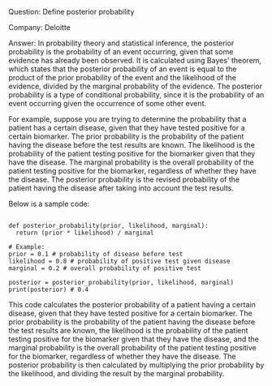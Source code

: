 Question: Define posterior probability

Company: Deloitte

Answer:
In probability theory and statistical inference, 
the posterior probability is the probability of an event occurring, 
given that some evidence has already been observed. 
It is calculated using Bayes' theorem, which states 
that the posterior probability of an event is equal to the 
product of the prior probability of the event and the likelihood of the evidence, 
divided by the marginal probability of the evidence. 
The posterior probability is a type of conditional probability, 
since it is the probability of an event occurring given the occurrence of some other event.

For example, suppose you are trying to determine the probability that a patient has a certain disease, 
given that they have tested positive for a certain biomarker. 
The prior probability is the probability of the patient having the disease before the test results are known. 
The likelihood is the probability of the patient testing positive for the biomarker given that they have the disease. 
The marginal probability is the overall probability of the patient testing positive for the biomarker, 
regardless of whether they have the disease. The posterior probability is the 
revised probability of the patient having the disease after taking into account the test results.

Below is a sample code:

````

def posterior_probability(prior, likelihood, marginal):
  return (prior * likelihood) / marginal

# Example:
prior = 0.1 # probability of disease before test
likelihood = 0.8 # probability of positive test given disease
marginal = 0.2 # overall probability of positive test

posterior = posterior_probability(prior, likelihood, marginal)
print(posterior) # 0.4

````

This code calculates the posterior probability of a patient having a certain disease, 
given that they have tested positive for a certain biomarker. 
The prior probability is the probability of the patient having the disease before the test results are known, 
the likelihood is the probability of the patient testing positive for the biomarker given that they have the disease, 
and the marginal probability is the overall probability of the patient testing positive for the biomarker, 
regardless of whether they have the disease. 
The posterior probability is then calculated by multiplying the prior probability by the likelihood, 
and dividing the result by the marginal probability.